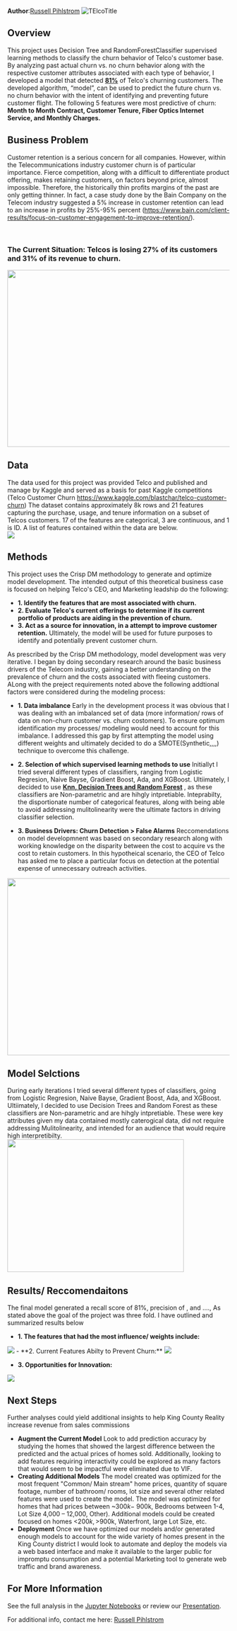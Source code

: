 **Author**:[Russell Pihlstrom](mailto:rgpihlstrom@yahoo.com)
![TElcoTitle](/images/TitlePic.png)


## Overview

This project uses Decision Tree and RandomForestClassifier supervised learning methods to classify the churn behavior of Telco's customer base.  By analyzing past actual churn vs. no churn behavior along with the respective customer attributes associated with each type of behavior, I developed a model that detected <b><ins>81%</ins></b> of Telco's churning customers.  The developed algorithm, “model”, can be used to predict the future churn vs. no churn behavior with the intent of identifying and preventing future customer flight.  The following 5 features were most predictive of churn: <strong>Month to Month Contract, Customer Tenure, Fiber Optics Internet Service, and Monthly Charges.</strong>


## Business Problem
Customer retention is a serious concern for all companies.  However, within the Telecommunications industry customer churn is of particular importance.  Fierce competition, along with a difficult to differentiate product offering, makes retaining customers, on factors beyond price, almost impossible.  Therefore, the historically thin profits margins of the past are only getting thinner.  In fact, a case study done by the Bain Company on the Telecom industry suggested a 5% increase in customer retention can lead to an increase in profits by 25%-95% percent (https://www.bain.com/client-results/focus-on-customer-engagement-to-improve-retention/).

<br/>

### The Current Situation: Telcos is losing 27% of its customers and 31% of its revenue to churn.


<img src="https://github.com/rgpihlstrom/Project3/blob/main/images/TelcoChurnrates.png" width="600" height="400" />
<br/>

## Data
The data used for this project was provided Telco and published and manage by Kaggle and served as a basis for past Kaggle competitions (Telco Customer Churn https://www.kaggle.com/blastchar/telco-customer-churn)  The dataset contains approximately 8k rows and 21 features capturing the purchase, usage, and tenure information on a subset of Telcos customers.  17 of the features are categorical, 3 are continuous, and 1 is ID.  A list of features contained within the data are below.
<br/>
<img src="https://github.com/rgpihlstrom/Project3/blob/main/images/Columns.png" />

## Methods
This project uses the Crisp DM methodology to generate and optimize model development.  The intended output of this theoretical business case is focused on helping Telco's CEO, and Marketing leadship do the following:
-   **1. Identify the features that are most associated with churn.**
-   **2. Evaluate Telco's current offerings to determine if its current portfolio of products are aiding in the prevention of churn.**
-   **3. Act as a source for innovation, in a attempt to improve customer retention.**
Ultimately, the model will be used for future purposes to identify and potentially prevent customer churn.

As prescribed by the Crisp DM methodology, model development was very iterative.  I began by doing secondary research around the basic business drivers of the Telecom industry, gaining a better understanding on the prevalence of churn and the costs associated with fleeing customers.  ALong with the preject requirements noted above the following addtional factors were considered during the modeling process:
-   **1. Data imbalance**  Early in the development process it was obvious that I was dealing with an imbalanced set of data (more information/ rows of data on non-churn customer vs. churn costomers).  To ensure optimum identification my processes/ modeling would need to account for this imbalance.  I addressed this gap by first attempting the model using different weights and ultimately decided to do a SMOTE(Synthetic,,,,) technique to overcome this challenge.

- **2. Selection of which supervised learning methods to use**  Initiallyt I tried several different types of classifiers, ranging from Logistic Regresion, Naive Bayse, Gradient Boost, Ada, and XGBoost.  Ultiimately,  I decided to use <b><ins>Knn, Decision Trees and Random Forest</ins></b> , as these classifiers are Non-parametric and are hihgly intpretiable.  Inteprabilty, the disportionate number of categorical features, along with being able to avoid addressing mulitolinearity were the ultimate factors in driving classifier selection.  

-   **3. Business Drivers: Churn Detection > False Alarms**  Reccomendations on model developmnent was based on secondary research along with working knowledge on the disparity between the cost to acquire vs the cost to retain customers.  In this hypotheical scenario, the CEO of Telco has asked me to place a particular focus on detection at the potential expense of unnecessary outreach activities.

<img src="https://github.com/rgpihlstrom/Project3/blob/main/images/ChurnOverFalseAlarms.png" width="600" height="400" />


## Model Selctions
During early iterations I tried several different types of classifiers, going from Logistic Regresion, Naive Bayse, Gradient Boost, Ada, and XGBoost.  Ultiimately,  I decided to use Decision Trees and Random Forest as these classifiers are Non-parametric and are hihgly intpretiable.  These were key attributes given my data contained mostly caterogical data, did not require addressing Mulitolinearity, and intended for an audience that would require high interpretibilty.
<br/>
<img src="/images/ROC.PNG" width="400" height="300">
<br/>
## Results/ Reccomendaitons
The final model generated a recall score of 81%, precision of , and ....,  As stated above the goal of the project was three fold. 
I have outlined and summarized results below

- **1. The features that had the most influence/ weights include:** 
<img src="/images/MostImportantFeatures1.png">
- **2. Current Features Abilty to Prevent Churn:** 

<img src="/images/MostImportantFeatures1.png">

- **3. Opportunities for Innovation:** 
<img src="/images/MostImportantFeatures1.png">


## Next Steps

Further analyses could yield additional insights to help King County Reality increase revenue from sales commissions
- **Augment the Current Model** Look to add prediction accuracy by studying the homes that showed the largest difference between the predicted and the actual prices of homes sold.  Additionally, looking to add features requiring interactivity could be explored as many factors that would seem to be impactful were eliminated due to VIF.
- **Creating Additional Models**  The model created was optimized for the most frequent "Common/ Main stream" home prices, quantity of square footage, number of bathroom/ rooms, lot size and several other related features were used to create the model.  The model was optimized for homes that had prices between ~$300k - ~$900k, Bedrooms between 1-4, Lot Size 4,000 – 12,000, Other).  Additional models could be created focused on homes <$200k, >$900k, Waterfront, large Lot Size, etc. 
- **Deployment** Once we have optimized our models and/or generated enough models to account for the wide variety of homes present in the King County district I would look to automate and deploy the models via a web based interface and make it available to the larger public for impromptu consumption and a potential Marketing tool to generate web traffic and brand awareness.

## For More Information

See the full analysis in the [Jupyter Notebooks](folder) or review our <a href="https://github.com/rgpihlstrom/Phase2Project/blob/main/Presentation.pdf">Presentation</a>.

For additional info, contact me here: [ Russell Pihlstrom](mailto:rgpihlstrom@yahoo.com)
